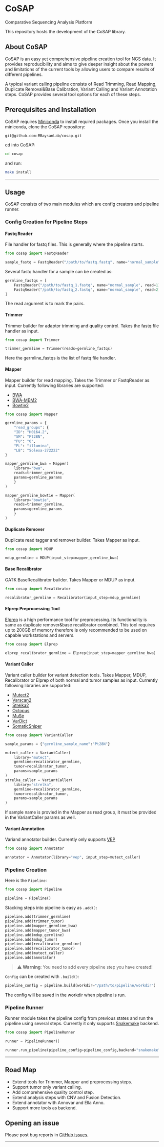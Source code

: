 # CoSAP
Comparative Sequencing Analysis Platform

This repository hosts the development of the CoSAP library.

## About CoSAP

CoSAP is an easy yet comprehensive pipeline creation tool for NGS data. It provides reproducibility and aims to give deeper insight about the powers and limitations of the current tools by
allowing users to compare results of different pipelines.

A typical variant calling pipeline consists of Read Trimming, Read Mapping, Duplicate Removal&Base Calibration, Variant Calling and Variant Annotation steps.
CoSAP provides several tool options for each of these steps.


## Prerequisites and Installation

CoSAP requires [Miniconda](https://docs.conda.io/en/latest/miniconda.html) to install required packages.
Once you install the miniconda,
clone the CoSAP repository:
```bash
git@github.com:MBaysanLab/cosap.git
```
cd into CoSAP:
```bash
cd cosap
```
and run: 
```bash
make install
```
---

## Usage

CoSAP consists of two main modules which are config creators and pipeline runner.

### Config Creation for Pipeline Steps

#### Fastq Reader
File handler for fastq files. This is generally where the pipeline starts.
```python 
from cosap import FastqReader

sample_fastq = FastqReader("/path/to/fastq.fastq", name="normal_sample")
```

Several fastq handler for a sample can be created as:
```python
germline_fastqs = [
    FastqReader("/path/to/fastq_1.fastq", name="normal_sample", read=1)
    FastqReader("/path/to/fastq_2.fastq", name="normal_sample", read=2)
]
```
The read argument is to mark the pairs.

#### Trimmer
Trimmer builder for adaptor trimming and quality control.
Takes the fastq file handler as input.

```python
from cosap import Trimmer

trimmer_germline = Trimmer(reads=germline_fastqs)
```
Here the germline_fastqs is the list of fastq file handler.

#### Mapper
Mapper builder for read mapping. Takes the Trimmer or FastqReader as input.
Currently following libraries are supported:
- [BWA](https://github.com/lh3/bwa)
- [BWA-MEM2](https://github.com/bwa-mem2/bwa-mem2)
- [Bowtie2](https://github.com/BenLangmead/bowtie2)



```python
from cosap import Mapper

germline_params = {
    "read_groups": {
    "ID": "H0164.2",
    "SM": "Pt28N",
    "PU": "0",
    "PL": "illumina",
    "LB": "Solexa-272222"
}

mapper_germline_bwa = Mapper(
    library="bwa",
    reads=trimmer_germline,
    params=germline_params
    }
)

mapper_germline_bowtie = Mapper(
    library="bowtie",
    reads=trimmer_germline,
    params=germline_params
    }
)

```

#### Duplicate Remover
Duplicate read tagger and remover builder. Takes Mapper as input.
```python
from cosap import MDUP

mdup_germline = MDUP(input_step=mapper_germline_bwa)
```

#### Base Recalibrator
GATK BaseRecalibrator builder. Takes Mapper or MDUP as input.
```python 
from cosap import Recalibrator

recalibrator_germline = Recalibrator(input_step=mdup_germline)
```

#### Elprep Preprocessing Tool
[Elprep](https://github.com/ExaScience/elprep) is a high performance tool for preprocessing.
Its functionality is same as duplicate remover&base recalibrator combined.
This tool requires up to 200GB of memory therefore is only recommended to be used on capable workstations and servers.

```python
from cosap import Elprep

elprep_recalibrator_germline = Elprep(input_step=mapper_germline_bwa)
```

#### Variant Caller
Variant caller builder for variant detection tools. Takes Mapper, MDUP, Recalibrator or Elprep of both normal and tumor samples as input.
Currently following libraries are supported:
 - [Mutect2](https://gatk.broadinstitute.org/hc/en-us/articles/360046788432-Mutect2)
 - [Varscan2](http://varscan.sourceforge.net/)
 - [Strelka2](https://github.com/Illumina/strelka)
 - [Octopus](https://github.com/luntergroup/octopus)
 - [MuSe](https://github.com/danielfan/MuSE)
 - [VarDict](https://github.com/AstraZeneca-NGS/VarDict)
 - [SomaticSniper](https://github.com/genome/somatic-sniper)

```python
from cosap import VariantCaller

sample_params = {"germline_sample_name":"Pt28N"}

mutect_caller = VariantCaller(
    library="mutect", 
    germline=recalibrator_germline, 
    tumor=recalibrator_tumor, 
    params=sample_params
)
strelka_caller = VariantCaller(
    library="strelka", 
    germline=recalibrator_germline, 
    tumor=recalibrator_tumor, 
    params=sample_params
)
```
If sample name is provied in the Mapper as read group, it must be provided in the VariantCaller params as well.

#### Variant Annotation
Variand annotator builder. Currently only supports [VEP](https://www.ensembl.org/info/docs/tools/vep/index.html)
```python
from cosap import Annotator

annotator = Annotator(library="vep", input_step=mutect_caller)
```

### Pipeline Creation
Here is the `Pipeline`:
```python
from cosap import Pipeline

pipeline = Pipeline()
```

Stacking steps into pipeline is easy as `.add()`:
```python
pipeline.add(trimmer_germline)
pipeline.add(trimmer_tumor)
pipeline.add(mapper_germline_bwa)
pipeline.add(mapper_tumor_bwa)
pipeline.add(mdup_germline)
pipeline.add(mdup_tumor)
pipeline.add(recalibrator_germline)
pipeline.add(recalibrator_tumor)
pipeline.add(mutect_caller)
pipeline.add(annotator)
```
> :warning: **Warning**: You need to add every pipeline step you have created!

`Config` can be created with `.build()`:
```python
pipeline_config = pipeline.build(workdir="/path/to/pipeline/workdir")
```
The config will be saved in the workdir when pipeline is run.

### Pipeline Runner
Runner module takes the pipeline config from previous states and run the pipeline using several steps. Currently it only supports [Snakemake](https://snakemake.readthedocs.io/en/stable/) backend.

```python
from cosap import PipelineRunner

runner = PipelineRunner()

runner.run_pipeline(pipeline_config=pipeline_config,backend="snakemake")
```
---
## Road Map
 - Extend tools for Trimmer, Mapper and preprocessing steps.
 - Support tumor only variant calling.
 - Add comprehensive quality control step.
 - Extend analysis steps with CNV and Fusion Detection.
 - Extend annotator with Annovar and Ella Anno.
 - Support more tools as backend.


## Opening an issue

Please post bug reports
in [GitHub issues](https://github.com/MBaysanLab/cosap/issues).


---
